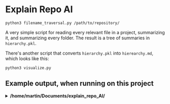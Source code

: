 # Explain Repo AI

`python3 filename_traversal.py /path/to/repository/`

A very simple script for reading every relevant file in a project, summarizing it, and summarizing every folder. The result is a tree of summaries in `hierarchy.pkl`. 

There's another script that converts `hierarchy.pkl` into `hierearchy.md`, which looks like this:

`python3 visualize.py`

## Example output, when running on this project

<details>
  <summary><b>/home/martin/Documents/explain_repo_AI/</b></summary>
  The project folder at /home/martin/Documents/explain_repo_AI/ consists of scripts for traversing directories, summarizing text files with OpenAI's GPT-3.5-turbo, visualizing file hierarchies in a markdown format, and storing the structures in a pickle file - includes example outputs on the mrmartin.github.io project.
<details>
  <summary><b>/home/martin/Documents/explain_repo_AI/filename_traversal.py</b></summary>
  filename_traversal.py is a Python script that recursively traverses a directory, summarizes the contents of text files using OpenAI's GPT-3.5-turbo model, and saves the hierarchy of files and summaries in a pickle file, ultimately providing a summary of the entire directory's contents.
</details>
<details>
  <summary><b>/home/martin/Documents/explain_repo_AI/visualize.py</b></summary>
  The visualize.py script loads a hierarchical structure from a pickle file, generates a markdown representation of the hierarchy including summaries, and then writes it to a markdown file named 'hierarchy.md' in utf-8 encoding.
</details>
<details>
  <summary><b>/home/martin/Documents/explain_repo_AI/hierarchy.md</b></summary>
  The hierarchy.md file outlines the structure and contents of the mrmartin.github.io project directory, detailing various subdirectories, files, and summaries of resources such as blog posts, images, configuration files, and reusable components for a Jekyll-based website hosted by Martin Kolar.
</details>
- <b>/home/martin/Documents/explain_repo_AI/hierarchy.pkl</b> (non-text file)
</details>


